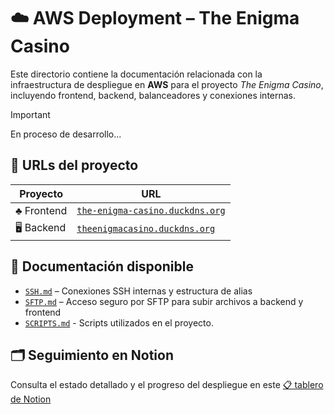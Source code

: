 # ☁️ AWS Deployment – The Enigma Casino

Este directorio contiene la documentación relacionada con la infraestructura de despliegue en **AWS** para el proyecto _The Enigma Casino_, incluyendo frontend, backend, balanceadores y conexiones internas.

> [!IMPORTANT]
> En proceso de desarrollo...


## 🔗 URLs del proyecto

| Proyecto    | URL                                                                      |
| ----------- | ------------------------------------------------------------------------ |
| ♣️ Frontend | [`the-enigma-casino.duckdns.org`](https://the-enigma-casino.duckdns.org) |
| 🖥️ Backend  | [`theenigmacasino.duckdns.org`](https://theenigmacasino.duckdns.org/api) |


## 📁 Documentación disponible

- [`SSH.md`](./SSH.md) – Conexiones SSH internas y estructura de alias
- [`SFTP.md`](./SFTP.md) – Acceso seguro por SFTP para subir archivos a backend y frontend
- [`SCRIPTS.md`](./SCRIPTS.md) - Scripts utilizados en el proyecto. 


## 🗂 Seguimiento en Notion

Consulta el estado detallado y el progreso del despliegue en este [📋 tablero de Notion](https://aquatic-breadfruit-03f.notion.site/1fe5df69c5bd80cbbbaed2e50e75aafb?v=1fe5df69c5bd806b931c000c8d30c77d)

